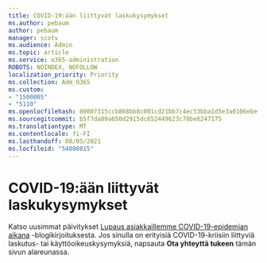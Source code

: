 ```yaml
---
title: COVID-19:ään liittyvät laskukysymykset
ms.author: pebaum
author: pebaum
manager: scotv
ms.audience: Admin
ms.topic: article
ms.service: o365-administration
ROBOTS: NOINDEX, NOFOLLOW
localization_priority: Priority
ms.collection: Adm_O365
ms.custom:
- "1500005"
- "5110"
ms.openlocfilehash: 80007315ccb868bb8c001cd21bb7c4ec53bba1d5e3a0106ebef557ede0398a96
ms.sourcegitcommit: b5f7da89a650d2915dc652449623c78be6247175
ms.translationtype: MT
ms.contentlocale: fi-FI
ms.lasthandoff: 08/05/2021
ms.locfileid: "54080815"
---
```

# <a name="covid-19-invoice-questions"></a>COVID-19:ään liittyvät laskukysymykset

Katso uusimmat päivitykset [Lupaus asiakkaillemme COVID-19-epidemian aikana](https://www.microsoft.com/microsoft-365/blog/2020/03/05/our-commitment-to-customers-during-covid-19/) -blogikirjoituksesta.  Jos sinulla on erityisiä COVID-19-kriisiin liittyviä laskutus- tai käyttöoikeuskysymyksiä, napsauta **Ota yhteyttä tukeen** tämän sivun alareunassa.
